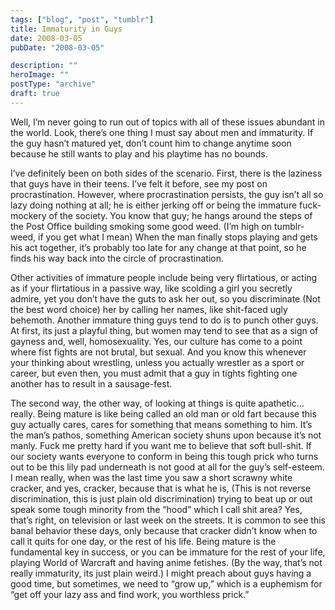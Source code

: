 ```yaml
---
tags: ["blog", "post", "tumblr"]
title: Immaturity in Guys
date: 2008-03-05
pubDate: "2008-03-05"

description: ""
heroImage: ""
postType: "archive"
draft: true
---
```




Well, I’m never going to run out of topics with all of these issues abundant in the world. Look, there’s one thing I must say about men and immaturity. If the guy hasn’t matured yet, don’t count him to change anytime soon because he still wants to play and his playtime has no bounds.

I’ve definitely been on both sides of the scenario. First, there is the laziness that guys have in their teens. I’ve felt it before, see my post on procrastination. However, where procrastination persists, the guy isn’t all so lazy doing nothing at all; he is either jerking off or being the immature fuck-mockery of the society. You know that guy; he hangs around the steps of the Post Office building smoking some good weed. (I’m high on tumblr-weed, if you get what I mean) When the man finally stops playing and gets his act together, it’s probably too late for any change at that point, so he finds his way back into the circle of procrastination.

Other activities of immature people include being very flirtatious, or acting as if your flirtatious in a passive way, like scolding a girl you secretly admire, yet you don’t have the guts to ask her out, so you discriminate (Not the best word choice) her by calling her names, like shit-faced ugly behemoth. Another immature thing guys tend to do is to punch other guys. At first, its just a playful thing, but women may tend to see that as a sign of gayness and, well, homosexuality. Yes, our culture has come to a point where fist fights are not brutal, but sexual. And you know this whenever your thinking about wrestling, unless you actually wrestler as a sport or career, but even then, you must admit that a guy in tights fighting one another has to result in a sausage-fest.

The second way, the other way, of looking at things is quite apathetic… really. Being mature is like being called an old man or old fart because this guy actually cares, cares for something that means something to him. It’s the man’s pathos, something American society shuns upon because it’s not manly. Fuck me pretty hard if you want me to believe that soft bull-shit. If our society wants everyone to conform in being this tough prick who turns out to be this lily pad underneath is not good at all for the guy’s self-esteem. I mean really, when was the last time you saw a short scrawny white cracker, and yes, cracker, because that is what he is, (This is not reverse discrimination, this is just plain old discrimination) trying to beat up or out speak some tough minority from the “hood” which I call shit area? Yes, that’s right, on television or last week on the streets. It is common to see this banal behavior these days, only because that cracker didn’t know when to call it quits for one day, or the rest of his life. Being mature is the fundamental key in success, or you can be immature for the rest of your life, playing World of Warcraft and having anime fetishes. (By the way, that’s not really immaturity, its just plain weird.) I might preach about guys having a good time, but sometimes, we need to “grow up,” which is a euphemism for “get off your lazy ass and find work, you worthless prick.”
